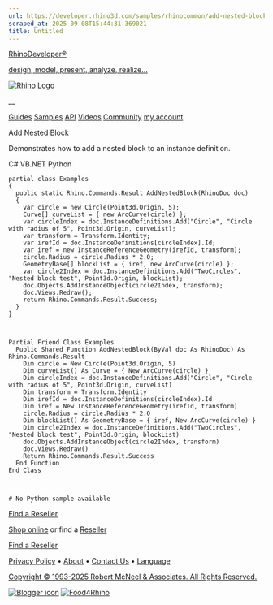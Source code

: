 ```yaml
---
url: https://developer.rhino3d.com/samples/rhinocommon/add-nested-block/
scraped_at: 2025-09-08T15:44:31.369021
title: Untitled
---
```


[RhinoDeveloper®](/)

[design, model, present, analyze, realize...](/)

[![Rhino Logo](https://developer.rhino3d.com/images/rhinodevlogo.png)](/)

__

[Guides](https://developer.rhino3d.com/guides)
[Samples](https://developer.rhino3d.com/samples)
[API](https://developer.rhino3d.com/api)
[Videos](https://developer.rhino3d.com/videos)
[Community](https://discourse.mcneel.com/c/rhino-developer) [my account
](https://www.rhino3d.com/my-account/ "Manage your account, licenses, and
teams")

Add Nested Block

Demonstrates how to add a nested block to an instance definition.

C# VB.NET Python

    
    
    partial class Examples
    {
      public static Rhino.Commands.Result AddNestedBlock(RhinoDoc doc)
      {
        var circle = new Circle(Point3d.Origin, 5);
        Curve[] curveList = { new ArcCurve(circle) };
        var circleIndex = doc.InstanceDefinitions.Add("Circle", "Circle with radius of 5", Point3d.Origin, curveList);
        var transform = Transform.Identity;
        var irefId = doc.InstanceDefinitions[circleIndex].Id;
        var iref = new InstanceReferenceGeometry(irefId, transform);
        circle.Radius = circle.Radius * 2.0;
        GeometryBase[] blockList = { iref, new ArcCurve(circle) };
        var circle2Index = doc.InstanceDefinitions.Add("TwoCircles", "Nested block test", Point3d.Origin, blockList);
        doc.Objects.AddInstanceObject(circle2Index, transform);
        doc.Views.Redraw();
        return Rhino.Commands.Result.Success;
      }
    }
    
    
    
    Partial Friend Class Examples
      Public Shared Function AddNestedBlock(ByVal doc As RhinoDoc) As Rhino.Commands.Result
    	Dim circle = New Circle(Point3d.Origin, 5)
    	Dim curveList() As Curve = { New ArcCurve(circle) }
    	Dim circleIndex = doc.InstanceDefinitions.Add("Circle", "Circle with radius of 5", Point3d.Origin, curveList)
    	Dim transform = Transform.Identity
    	Dim irefId = doc.InstanceDefinitions(circleIndex).Id
    	Dim iref = New InstanceReferenceGeometry(irefId, transform)
    	circle.Radius = circle.Radius * 2.0
    	Dim blockList() As GeometryBase = { iref, New ArcCurve(circle) }
    	Dim circle2Index = doc.InstanceDefinitions.Add("TwoCircles", "Nested block test", Point3d.Origin, blockList)
    	doc.Objects.AddInstanceObject(circle2Index, transform)
    	doc.Views.Redraw()
    	Return Rhino.Commands.Result.Success
      End Function
    End Class
    
    
    
    # No Python sample available
    

  

[Find a Reseller](https://www.rhino3d.com/sales)

[Shop online](https://www.rhino3d.com/store) or find a
[Reseller](https://www.rhino3d.com/sales)

[Find a Reseller](https://www.rhino3d.com/sales)

[Privacy Policy](https://www.rhino3d.com/privacy) •
[About](https://www.rhino3d.com/mcneel/about) • [Contact
Us](https://www.rhino3d.com/mcneel/contact) • [
Language](https://www.rhino3d.com/language "Change to a different region or
language")

[Copyright © 1993-2025 Robert McNeel & Associates. All Rights
Reserved.](https://www.rhino3d.com/mcneel/about)

[](https://www.facebook.com/McNeelRhinoceros/)
[](https://twitter.com/bobmcneel) [](https://www.linkedin.com/groups/75313/)
[](https://www.youtube.com/user/RhinoGuide/videos) [](https://vimeo.com/rhino)
[![Blogger
icon](https://developer.rhino3d.com/images/blogger.svg)](http://blog.rhino3d.com/)
[![Food4Rhino](https://developer.rhino3d.com/images/f4r_icon_01.svg)](https://www.food4rhino.com)

